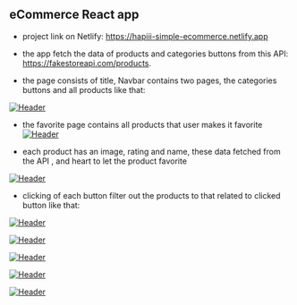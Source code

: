 ## eCommerce React app

- project link on Netlify: https://hapiii-simple-ecommerce.netlify.app
- the app fetch the data of products and categories buttons from this API: https://fakestoreapi.com/products.

- the page consists of title, Navbar contains two pages, the categories buttons and all products like that:

[![Header](https://res.cloudinary.com/hapiii/image/upload/v1669116234/react-apps/qhyrkbamwpey3wc7xsxh.png)](https://some-url.dev/)

- the favorite page contains all products that user makes it favorite
[![Header](https://res.cloudinary.com/hapiii/image/upload/v1669116233/react-apps/ughysxl72ha7g5bmmmwx.png)](https://some-url.dev/)

- each product has an image, rating and name, these data fetched from the API , and heart to let the product favorite

[![Header](https://res.cloudinary.com/hapiii/image/upload/v1669231585/react-apps/woekupkqztv15fi2aokh.jpg)](https://some-url.dev/)


- clicking of each button filter out the products to that related to clicked button like that:

[![Header](https://res.cloudinary.com/hapiii/image/upload/v1669231366/react-apps/hiybah7xxyjnww9p4dw3.png)](https://some-url.dev/)

[![Header](https://res.cloudinary.com/hapiii/image/upload/v1669231366/react-apps/wzf3gxhptq3gqvlb3h1o.png)](https://some-url.dev/)

[![Header](https://res.cloudinary.com/hapiii/image/upload/v1669231367/react-apps/njggz8vtssgb04sxb48q.png)](https://some-url.dev/)

[![Header](https://res.cloudinary.com/hapiii/image/upload/v1669231366/react-apps/wzf3gxhptq3gqvlb3h1o.png)](https://some-url.dev/)

[![Header](https://res.cloudinary.com/hapiii/image/upload/v1669231367/react-apps/wfggksvgjr0wxn0so1lq.png)](https://some-url.dev/)
